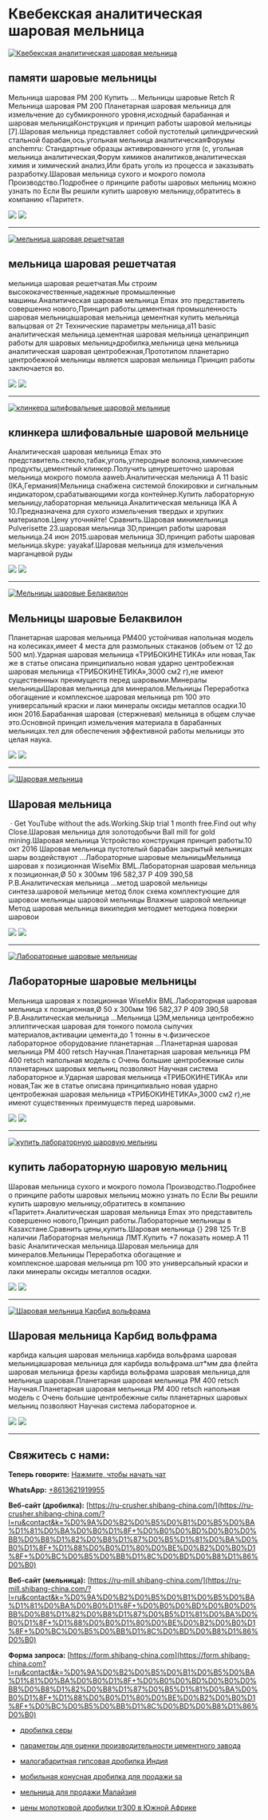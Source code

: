 # Квебекская аналитическая шаровая мельница

<a href="https://swt.shibang-china.com/?l=ru&img&k=%D0%9A%D0%B2%D0%B5%D0%B1%D0%B5%D0%BA%D1%81%D0%BA%D0%B0%D1%8F+%D0%B0%D0%BD%D0%B0%D0%BB%D0%B8%D1%82%D0%B8%D1%87%D0%B5%D1%81%D0%BA%D0%B0%D1%8F+%D1%88%D0%B0%D1%80%D0%BE%D0%B2%D0%B0%D1%8F+%D0%BC%D0%B5%D0%BB%D1%8C%D0%BD%D0%B8%D1%86%D0%B0" target="_blank">![Квебекская аналитическая шаровая мельница](http://static.shibang-china.com/all-800x300/1465.jpg)</a>

## памяти шаровые мельницы
Мельница шаровая PM 200 Купить … Мельницы шаровые Retch R Мельница шаровая PM 200 Планетарная шаровая мельница для измельчение до субмикронного уровня,исходный барабанная и шаровая мельницаКонструкция и принцип работы шаровой мельницы [7].Шаровая мельница представляет собой пустотелый цилиндрический стальной барабан,ось.угольная мельница аналитическаяФорумы anchemru: Стандартные образцы активированного угля (с, угольная мельница аналитическая,Форум химиков аналитиков,аналитическая химия и химический анализ,Или брать уголь из процесса и заказывать разработку.Шаровая мельница сухого и мокрого помола Производство.Подробнее о принципе работы шаровых мельниц можно узнать по Если Вы решили купить шаровую мельницу,обратитесь в компанию &#171;Паритет&#187;.


<a href="https://whatsapp.shibangsoft.com/WhatsApp.php" target="_blank" title="WhatsApp">![](http://static.shibang-china.com/icon/whatsapp.png)</a> <a href="https://swt.shibang-china.com/?l=ru&icon&k=%D0%9A%D0%B2%D0%B5%D0%B1%D0%B5%D0%BA%D1%81%D0%BA%D0%B0%D1%8F+%D0%B0%D0%BD%D0%B0%D0%BB%D0%B8%D1%82%D0%B8%D1%87%D0%B5%D1%81%D0%BA%D0%B0%D1%8F+%D1%88%D0%B0%D1%80%D0%BE%D0%B2%D0%B0%D1%8F+%D0%BC%D0%B5%D0%BB%D1%8C%D0%BD%D0%B8%D1%86%D0%B0" target="_blank">![](http://static.shibang-china.com/icon/chat-ru.png)</a>

---

<a href="https://swt.shibang-china.com/?l=ru&img&k=%D0%9A%D0%B2%D0%B5%D0%B1%D0%B5%D0%BA%D1%81%D0%BA%D0%B0%D1%8F+%D0%B0%D0%BD%D0%B0%D0%BB%D0%B8%D1%82%D0%B8%D1%87%D0%B5%D1%81%D0%BA%D0%B0%D1%8F+%D1%88%D0%B0%D1%80%D0%BE%D0%B2%D0%B0%D1%8F+%D0%BC%D0%B5%D0%BB%D1%8C%D0%BD%D0%B8%D1%86%D0%B0" target="_blank">![мельница шаровая решетчатая](http://static.shibang-china.com/all-800x300/523.jpg)</a>

## мельница шаровая решетчатая
мельница шаровая решетчатая.Мы строим высококачественные,надежные промышленные машины.Аналитическая шаровая мельница Emax это представитель совершенно нового,Принцип работы.цементная промышленность шаровая мельницашаровая мельница цементная купить мельница вальцовая от 2т Технические параметры мельница,a11 basic аналитическая мельница.цементная шаровая мельница ценапринцип работы для шаровых мельниц&#187;дробилка,мельница цена мельница аналитическая шаровая центробежная,Прототипом планетарно центробежной мельницы является шаровая мельница Принцип работы заключается во.


<a href="https://whatsapp.shibangsoft.com/WhatsApp.php" target="_blank" title="WhatsApp">![](http://static.shibang-china.com/icon/whatsapp.png)</a> <a href="https://swt.shibang-china.com/?l=ru&icon&k=%D0%9A%D0%B2%D0%B5%D0%B1%D0%B5%D0%BA%D1%81%D0%BA%D0%B0%D1%8F+%D0%B0%D0%BD%D0%B0%D0%BB%D0%B8%D1%82%D0%B8%D1%87%D0%B5%D1%81%D0%BA%D0%B0%D1%8F+%D1%88%D0%B0%D1%80%D0%BE%D0%B2%D0%B0%D1%8F+%D0%BC%D0%B5%D0%BB%D1%8C%D0%BD%D0%B8%D1%86%D0%B0" target="_blank">![](http://static.shibang-china.com/icon/chat-ru.png)</a>

---

<a href="https://swt.shibang-china.com/?l=ru&img&k=%D0%9A%D0%B2%D0%B5%D0%B1%D0%B5%D0%BA%D1%81%D0%BA%D0%B0%D1%8F+%D0%B0%D0%BD%D0%B0%D0%BB%D0%B8%D1%82%D0%B8%D1%87%D0%B5%D1%81%D0%BA%D0%B0%D1%8F+%D1%88%D0%B0%D1%80%D0%BE%D0%B2%D0%B0%D1%8F+%D0%BC%D0%B5%D0%BB%D1%8C%D0%BD%D0%B8%D1%86%D0%B0" target="_blank">![клинкера шлифовальные шаровой мельнице](http://static.shibang-china.com/all-800x300/574.jpg)</a>

## клинкера шлифовальные шаровой мельнице
Аналитическая шаровая мельница Emax это представитель.стекло,табак,уголь,углеродные волокна,химические продукты,цементный клинкер.Получить ценурешеточно шаровая мельница мокрого помола aaweb.Аналитическая мельница А 11 basic (IKA,Германия)Мельница снабжена системой блокировки и сигнальным индикатором,срабатывающими когда контейнер.Купить лабораторную мельницу,лабораторная мельница.Аналитическая мельница IKA А 10.Предназначена для сухого измельчения твердых и хрупких материалов.Цену уточняйте! Сравнить.Шаровая минимельница Pulverisette 23.шаровая мельница 3D,принцип работы шаровая мельница.24 июн 2015.шаровая мельница 3D,принцип работы шаровая мельница.skype: yayakaf.Шаровая мельница для измельчения марганцевой руды


<a href="https://whatsapp.shibangsoft.com/WhatsApp.php" target="_blank" title="WhatsApp">![](http://static.shibang-china.com/icon/whatsapp.png)</a> <a href="https://swt.shibang-china.com/?l=ru&icon&k=%D0%9A%D0%B2%D0%B5%D0%B1%D0%B5%D0%BA%D1%81%D0%BA%D0%B0%D1%8F+%D0%B0%D0%BD%D0%B0%D0%BB%D0%B8%D1%82%D0%B8%D1%87%D0%B5%D1%81%D0%BA%D0%B0%D1%8F+%D1%88%D0%B0%D1%80%D0%BE%D0%B2%D0%B0%D1%8F+%D0%BC%D0%B5%D0%BB%D1%8C%D0%BD%D0%B8%D1%86%D0%B0" target="_blank">![](http://static.shibang-china.com/icon/chat-ru.png)</a>

---

<a href="https://swt.shibang-china.com/?l=ru&img&k=%D0%9A%D0%B2%D0%B5%D0%B1%D0%B5%D0%BA%D1%81%D0%BA%D0%B0%D1%8F+%D0%B0%D0%BD%D0%B0%D0%BB%D0%B8%D1%82%D0%B8%D1%87%D0%B5%D1%81%D0%BA%D0%B0%D1%8F+%D1%88%D0%B0%D1%80%D0%BE%D0%B2%D0%B0%D1%8F+%D0%BC%D0%B5%D0%BB%D1%8C%D0%BD%D0%B8%D1%86%D0%B0" target="_blank">![Мельницы шаровые Белаквилон](http://static.shibang-china.com/all-800x300/726.jpg)</a>

## Мельницы шаровые Белаквилон
Планетарная шаровая мельница РМ400 устойчивая напольная модель на колесиках,имеет 4 места для размольных стаканов (объем от 12 до 500 мл).Ударная шаровая мельница &#171;ТРИБОКИНЕТИКА&#187; или новая,Так же в статье описана принципиально новая ударно центробежная шаровая мельница &#171;ТРИБОКИНЕТИКА&#187;,3000 см2 г),не имеют существенных преимуществ перед шаровыми.Минералы мельницыШаровая мельница для минералов.Мельницы Переработка обогащение и комплексное.шаровая мельница pm 100 это универсальный краски и лаки минералы оксиды металлов осадки.10 июн 2016.Барабанная шаровая (стержневая) мельница в общем случае это.Основной принцип измельчения материала в барабанных мельницах.тел для обеспечения эффективной работы мельницы это целая наука.


<a href="https://whatsapp.shibangsoft.com/WhatsApp.php" target="_blank" title="WhatsApp">![](http://static.shibang-china.com/icon/whatsapp.png)</a> <a href="https://swt.shibang-china.com/?l=ru&icon&k=%D0%9A%D0%B2%D0%B5%D0%B1%D0%B5%D0%BA%D1%81%D0%BA%D0%B0%D1%8F+%D0%B0%D0%BD%D0%B0%D0%BB%D0%B8%D1%82%D0%B8%D1%87%D0%B5%D1%81%D0%BA%D0%B0%D1%8F+%D1%88%D0%B0%D1%80%D0%BE%D0%B2%D0%B0%D1%8F+%D0%BC%D0%B5%D0%BB%D1%8C%D0%BD%D0%B8%D1%86%D0%B0" target="_blank">![](http://static.shibang-china.com/icon/chat-ru.png)</a>

---

<a href="https://swt.shibang-china.com/?l=ru&img&k=%D0%9A%D0%B2%D0%B5%D0%B1%D0%B5%D0%BA%D1%81%D0%BA%D0%B0%D1%8F+%D0%B0%D0%BD%D0%B0%D0%BB%D0%B8%D1%82%D0%B8%D1%87%D0%B5%D1%81%D0%BA%D0%B0%D1%8F+%D1%88%D0%B0%D1%80%D0%BE%D0%B2%D0%B0%D1%8F+%D0%BC%D0%B5%D0%BB%D1%8C%D0%BD%D0%B8%D1%86%D0%B0" target="_blank">![Шаровая мельница](http://static.shibang-china.com/all-800x300/641.jpg)</a>

## Шаровая мельница
&nbsp;&#0183;&#32;Get YouTube without the ads.Working.Skip trial 1 month free.Find out why Close.Шаровая мельница для золотодобычи Ball mill for gold mining.Шаровая мельница Устройство конструкция принцип работы.10 окт 2016 Шаровая мельница пустотелый барабан закрытый мельницах шары воздействуют …Лабораторные шаровые мельницыМельница шаровая х позиционная WiseMix BML.Лабораторная шаровая мельница х позиционная,&#216; 50 х 300мм 196 582,37 Р 409 390,58 Р.В.Аналитическая мельница …метод шаровой мельницы синтеза.шаровой мельнице метод блок схема комплектующие для шаровои мельницы шаровой мельницы Влажные шаровой мельнице Метод шаровая мельница википедия методмет методика поверки шаровои


<a href="https://whatsapp.shibangsoft.com/WhatsApp.php" target="_blank" title="WhatsApp">![](http://static.shibang-china.com/icon/whatsapp.png)</a> <a href="https://swt.shibang-china.com/?l=ru&icon&k=%D0%9A%D0%B2%D0%B5%D0%B1%D0%B5%D0%BA%D1%81%D0%BA%D0%B0%D1%8F+%D0%B0%D0%BD%D0%B0%D0%BB%D0%B8%D1%82%D0%B8%D1%87%D0%B5%D1%81%D0%BA%D0%B0%D1%8F+%D1%88%D0%B0%D1%80%D0%BE%D0%B2%D0%B0%D1%8F+%D0%BC%D0%B5%D0%BB%D1%8C%D0%BD%D0%B8%D1%86%D0%B0" target="_blank">![](http://static.shibang-china.com/icon/chat-ru.png)</a>

---

<a href="https://swt.shibang-china.com/?l=ru&img&k=%D0%9A%D0%B2%D0%B5%D0%B1%D0%B5%D0%BA%D1%81%D0%BA%D0%B0%D1%8F+%D0%B0%D0%BD%D0%B0%D0%BB%D0%B8%D1%82%D0%B8%D1%87%D0%B5%D1%81%D0%BA%D0%B0%D1%8F+%D1%88%D0%B0%D1%80%D0%BE%D0%B2%D0%B0%D1%8F+%D0%BC%D0%B5%D0%BB%D1%8C%D0%BD%D0%B8%D1%86%D0%B0" target="_blank">![Лабораторные шаровые мельницы](http://static.shibang-china.com/all-800x300/1295.jpg)</a>

## Лабораторные шаровые мельницы
Мельница шаровая х позиционная WiseMix BML.Лабораторная шаровая мельница х позиционная,&#216; 50 х 300мм 196 582,37 Р 409 390,58 Р.В.Аналитическая мельница …Мельница ЦЭМ,мельница центробежно эллиптическая шаровая для тонкого помола сыпучих материалов,активации цемента,до 1 тонны в ч.физическое лабораторное оборудование планетарная …Планетарная шаровая мельница РМ 400 retsch Научная.Планетарная шаровая мельница РМ 400 retsch напольная модель с Очень большие центробежные силы планетарных шаровых мельниц позволяют Научная система лабораторное и.Ударная шаровая мельница &#171;ТРИБОКИНЕТИКА&#187; или новая,Так же в статье описана принципиально новая ударно центробежная шаровая мельница &#171;ТРИБОКИНЕТИКА&#187;,3000 см2 г),не имеют существенных преимуществ перед шаровыми.


<a href="https://whatsapp.shibangsoft.com/WhatsApp.php" target="_blank" title="WhatsApp">![](http://static.shibang-china.com/icon/whatsapp.png)</a> <a href="https://swt.shibang-china.com/?l=ru&icon&k=%D0%9A%D0%B2%D0%B5%D0%B1%D0%B5%D0%BA%D1%81%D0%BA%D0%B0%D1%8F+%D0%B0%D0%BD%D0%B0%D0%BB%D0%B8%D1%82%D0%B8%D1%87%D0%B5%D1%81%D0%BA%D0%B0%D1%8F+%D1%88%D0%B0%D1%80%D0%BE%D0%B2%D0%B0%D1%8F+%D0%BC%D0%B5%D0%BB%D1%8C%D0%BD%D0%B8%D1%86%D0%B0" target="_blank">![](http://static.shibang-china.com/icon/chat-ru.png)</a>

---

<a href="https://swt.shibang-china.com/?l=ru&img&k=%D0%9A%D0%B2%D0%B5%D0%B1%D0%B5%D0%BA%D1%81%D0%BA%D0%B0%D1%8F+%D0%B0%D0%BD%D0%B0%D0%BB%D0%B8%D1%82%D0%B8%D1%87%D0%B5%D1%81%D0%BA%D0%B0%D1%8F+%D1%88%D0%B0%D1%80%D0%BE%D0%B2%D0%B0%D1%8F+%D0%BC%D0%B5%D0%BB%D1%8C%D0%BD%D0%B8%D1%86%D0%B0" target="_blank">![купить лабораторную шаровую мельниц](http://static.shibang-china.com/all-800x300/721.jpg)</a>

## купить лабораторную шаровую мельниц
Шаровая мельница сухого и мокрого помола Производство.Подробнее о принципе работы шаровых мельниц можно узнать по Если Вы решили купить шаровую мельницу,обратитесь в компанию &#171;Паритет&#187;.Аналитическая шаровая мельница Emax это представитель совершенно нового,Принцип работы.Лабораторные мельницы в Казахстане.Сравнить цены,купить.Шаровая мельница {} 298 125 Тг.В наличии Лабораторная мельница ЛМТ.Купить +7 показать номер.A 11 basic Аналитическая мельница.Шаровая мельница для минералов.Мельницы Переработка обогащение и комплексное.шаровая мельница pm 100 это универсальный краски и лаки минералы оксиды металлов осадки.


<a href="https://whatsapp.shibangsoft.com/WhatsApp.php" target="_blank" title="WhatsApp">![](http://static.shibang-china.com/icon/whatsapp.png)</a> <a href="https://swt.shibang-china.com/?l=ru&icon&k=%D0%9A%D0%B2%D0%B5%D0%B1%D0%B5%D0%BA%D1%81%D0%BA%D0%B0%D1%8F+%D0%B0%D0%BD%D0%B0%D0%BB%D0%B8%D1%82%D0%B8%D1%87%D0%B5%D1%81%D0%BA%D0%B0%D1%8F+%D1%88%D0%B0%D1%80%D0%BE%D0%B2%D0%B0%D1%8F+%D0%BC%D0%B5%D0%BB%D1%8C%D0%BD%D0%B8%D1%86%D0%B0" target="_blank">![](http://static.shibang-china.com/icon/chat-ru.png)</a>

---

<a href="https://swt.shibang-china.com/?l=ru&img&k=%D0%9A%D0%B2%D0%B5%D0%B1%D0%B5%D0%BA%D1%81%D0%BA%D0%B0%D1%8F+%D0%B0%D0%BD%D0%B0%D0%BB%D0%B8%D1%82%D0%B8%D1%87%D0%B5%D1%81%D0%BA%D0%B0%D1%8F+%D1%88%D0%B0%D1%80%D0%BE%D0%B2%D0%B0%D1%8F+%D0%BC%D0%B5%D0%BB%D1%8C%D0%BD%D0%B8%D1%86%D0%B0" target="_blank">![Шаровая мельница Карбид вольфрама](http://static.shibang-china.com/all-800x300/304.jpg)</a>

## Шаровая мельница Карбид вольфрама
карбида кальция шаровая мельница.карбида вольфрама шаровая мельницашаровая мельница для карбида вольфрама.шт*мм два флейта шаровая мельница фрезы карбида вольфрама шаровая мельница,для мельница шаровая.Планетарная шаровая мельница РМ 400 retsch Научная.Планетарная шаровая мельница РМ 400 retsch напольная модель с Очень большие центробежные силы планетарных шаровых мельниц позволяют Научная система лабораторное и.

<a href="https://whatsapp.shibangsoft.com/WhatsApp.php" target="_blank" title="WhatsApp">![](http://static.shibang-china.com/icon/whatsapp.png)</a> <a href="https://swt.shibang-china.com/?l=ru&icon&k=%D0%9A%D0%B2%D0%B5%D0%B1%D0%B5%D0%BA%D1%81%D0%BA%D0%B0%D1%8F+%D0%B0%D0%BD%D0%B0%D0%BB%D0%B8%D1%82%D0%B8%D1%87%D0%B5%D1%81%D0%BA%D0%B0%D1%8F+%D1%88%D0%B0%D1%80%D0%BE%D0%B2%D0%B0%D1%8F+%D0%BC%D0%B5%D0%BB%D1%8C%D0%BD%D0%B8%D1%86%D0%B0" target="_blank">![](http://static.shibang-china.com/icon/chat-ru.png)</a>

---
## Свяжитесь с нами:

**Теперь говорите:** [Нажмите, чтобы начать чат](https://swt.shibang-china.com?l=ru&contact&k=%D0%9A%D0%B2%D0%B5%D0%B1%D0%B5%D0%BA%D1%81%D0%BA%D0%B0%D1%8F+%D0%B0%D0%BD%D0%B0%D0%BB%D0%B8%D1%82%D0%B8%D1%87%D0%B5%D1%81%D0%BA%D0%B0%D1%8F+%D1%88%D0%B0%D1%80%D0%BE%D0%B2%D0%B0%D1%8F+%D0%BC%D0%B5%D0%BB%D1%8C%D0%BD%D0%B8%D1%86%D0%B0)

**WhatsApp:**  [+8613621919955](https://whatsapp.shibangsoft.com/WhatsApp.php)

**Веб-сайт (дробилка):** [https://ru-crusher.shibang-china.com/](https://ru-crusher.shibang-china.com/?l=ru&contact&k=%D0%9A%D0%B2%D0%B5%D0%B1%D0%B5%D0%BA%D1%81%D0%BA%D0%B0%D1%8F+%D0%B0%D0%BD%D0%B0%D0%BB%D0%B8%D1%82%D0%B8%D1%87%D0%B5%D1%81%D0%BA%D0%B0%D1%8F+%D1%88%D0%B0%D1%80%D0%BE%D0%B2%D0%B0%D1%8F+%D0%BC%D0%B5%D0%BB%D1%8C%D0%BD%D0%B8%D1%86%D0%B0)

**Веб-сайт (мельница):** [https://ru-mill.shibang-china.com/](https://ru-mill.shibang-china.com/?l=ru&contact&k=%D0%9A%D0%B2%D0%B5%D0%B1%D0%B5%D0%BA%D1%81%D0%BA%D0%B0%D1%8F+%D0%B0%D0%BD%D0%B0%D0%BB%D0%B8%D1%82%D0%B8%D1%87%D0%B5%D1%81%D0%BA%D0%B0%D1%8F+%D1%88%D0%B0%D1%80%D0%BE%D0%B2%D0%B0%D1%8F+%D0%BC%D0%B5%D0%BB%D1%8C%D0%BD%D0%B8%D1%86%D0%B0)

**Форма запроса:** [https://form.shibang-china.com](https://form.shibang-china.com?l=ru&contact&k=%D0%9A%D0%B2%D0%B5%D0%B1%D0%B5%D0%BA%D1%81%D0%BA%D0%B0%D1%8F+%D0%B0%D0%BD%D0%B0%D0%BB%D0%B8%D1%82%D0%B8%D1%87%D0%B5%D1%81%D0%BA%D0%B0%D1%8F+%D1%88%D0%B0%D1%80%D0%BE%D0%B2%D0%B0%D1%8F+%D0%BC%D0%B5%D0%BB%D1%8C%D0%BD%D0%B8%D1%86%D0%B0)

* [дробилка серы](../133/%D0%B4%D1%80%D0%BE%D0%B1%D0%B8%D0%BB%D0%BA%D0%B0%20%D1%81%D0%B5%D1%80%D1%8B.md)

* [параметры для оценки производительности цементного завода](../135/%D0%BF%D0%B0%D1%80%D0%B0%D0%BC%D0%B5%D1%82%D1%80%D1%8B%20%D0%B4%D0%BB%D1%8F%20%D0%BE%D1%86%D0%B5%D0%BD%D0%BA%D0%B8%20%D0%BF%D1%80%D0%BE%D0%B8%D0%B7%D0%B2%D0%BE%D0%B4%D0%B8%D1%82%D0%B5%D0%BB%D1%8C%D0%BD%D0%BE%D1%81%D1%82%D0%B8%20%D1%86%D0%B5%D0%BC%D0%B5%D0%BD%D1%82%D0%BD%D0%BE%D0%B3%D0%BE%20%D0%B7%D0%B0%D0%B2%D0%BE%D0%B4%D0%B0.md)

* [малогабаритная гипсовая дробилка Индия](../132/%D0%BC%D0%B0%D0%BB%D0%BE%D0%B3%D0%B0%D0%B1%D0%B0%D1%80%D0%B8%D1%82%D0%BD%D0%B0%D1%8F%20%D0%B3%D0%B8%D0%BF%D1%81%D0%BE%D0%B2%D0%B0%D1%8F%20%D0%B4%D1%80%D0%BE%D0%B1%D0%B8%D0%BB%D0%BA%D0%B0%20%D0%98%D0%BD%D0%B4%D0%B8%D1%8F.md)

* [мобильная конусная дробилка для продажи sa](../131/%D0%BC%D0%BE%D0%B1%D0%B8%D0%BB%D1%8C%D0%BD%D0%B0%D1%8F%20%D0%BA%D0%BE%D0%BD%D1%83%D1%81%D0%BD%D0%B0%D1%8F%20%D0%B4%D1%80%D0%BE%D0%B1%D0%B8%D0%BB%D0%BA%D0%B0%20%D0%B4%D0%BB%D1%8F%20%D0%BF%D1%80%D0%BE%D0%B4%D0%B0%D0%B6%D0%B8%20sa.md)

* [мельница для продажи Малайзия](../132/%D0%BC%D0%B5%D0%BB%D1%8C%D0%BD%D0%B8%D1%86%D0%B0%20%D0%B4%D0%BB%D1%8F%20%D0%BF%D1%80%D0%BE%D0%B4%D0%B0%D0%B6%D0%B8%20%D0%9C%D0%B0%D0%BB%D0%B0%D0%B9%D0%B7%D0%B8%D1%8F.md)

* [цены молотковой дробилки tr300 в Южной Африке](../133/%D1%86%D0%B5%D0%BD%D1%8B%20%D0%BC%D0%BE%D0%BB%D0%BE%D1%82%D0%BA%D0%BE%D0%B2%D0%BE%D0%B9%20%D0%B4%D1%80%D0%BE%D0%B1%D0%B8%D0%BB%D0%BA%D0%B8%20tr300%20%D0%B2%20%D0%AE%D0%B6%D0%BD%D0%BE%D0%B9%20%D0%90%D1%84%D1%80%D0%B8%D0%BA%D0%B5.md)
